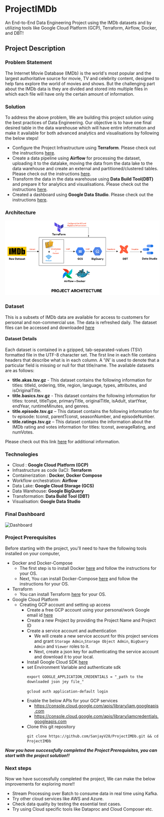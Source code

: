 # ProjectIMDb
An End-to-End Data Engineering Project using the IMDb datasets and by utilizing tools like Google Cloud Platform (GCP), Terraform, Airflow, Docker, and DBT!

## Project Description

### Problem Statement

The Internet Movie Database (IMDb) is the world's most popular and the largest authoritative source for movie, TV and celebrity content, designed to help fans explore the world of movies and shows. But the challenging part about the IMDb data is they are divided and stored into multiple files in which each file will have only the certain amount of information.

### Solution

To address the above problem, We are building this project solution using the best practices of Data Engineering. Our objective is to have one final desired table in the data warehouse which will have entire information and make it available for both advanced analytics and visualisations by following the below steps!

- Configure the Project Infrastructure using **Terraform**. Please check out the instructions [here](https://github.com/SanjayV28/ProjectIMDb/blob/74b124e6053cc58b4b22fc36df9c0c6198ae7ae7/terraform/readme.md).
- Create a data pipeline using **Airflow** for processing the dataset, uploading it to the datalake, moving the data from the data lake to the data warehouse and create an external and partitioned/clustered tables. Please check out the instructions [here](https://github.com/SanjayV28/ProjectIMDb/blob/74b124e6053cc58b4b22fc36df9c0c6198ae7ae7/airflow/readme.md).
- Transform the data in the data warehouse using **Data Build Tool(DBT)** and prepare it for analytics and visualisations. Please check out the instructions [here](https://github.com/SanjayV28/ProjectIMDb/blob/74b124e6053cc58b4b22fc36df9c0c6198ae7ae7/dbt/readme.md).
- Created a dashboard using **Google Data Studio**. Please check out the instructions [here](https://github.com/SanjayV28/ProjectIMDb/blob/74b124e6053cc58b4b22fc36df9c0c6198ae7ae7/datastudio/readme.md).

### Architecture
![ProjectArchitecture](/images/ProjectArchitecture.png)

### Dataset
This is a subsets of IMDb data are available for access to customers for personal and non-commercial use. The data is refreshed daily. The dataset files can be accessed and downloaded [here](https://datasets.imdbws.com/.)

#### Dataset Details
Each dataset is contained in a gzipped, tab-separated-values (TSV) formatted file in the UTF-8 character set. The first line in each file contains headers that describe what is in each column. A ‘\N’ is used to denote that a particular field is missing or null for that title/name. The available datasets are as follows:

- **title.akas.tsv.gz** - This dataset contains the following information for titles: titleId, ordering, title, region, language, types, attributes, and isOriginalTitle.
- **title.basics.tsv.gz** - This dataset contains the following information for titles: tconst, titleType, primaryTitle, originalTitle, isAdult, startYear, endYear, runtimeMinutes, and genres.
- **title.episode.tsv.gz** – This dataset contains the following information for tv episode: tconst, parentTconst, seasonNumber, and episodeNumber.
- **title.ratings.tsv.gz** – This dataset contains the information about the IMDb rating and votes information for titles: tconst, averageRating, and numVotes.

Please check out this link [here](https://www.imdb.com/interfaces/) for additional information.

### Technologies
  - Cloud : **Google Cloud Platform (GCP)**
  - Infrastructure as code (IaC): **Terraform**
  - Containerization : **Docker, Docker Compose**
  - Workflow orchestration: **Airflow**
  - Data Lake: **Google Cloud Storage (GCS)**
  - Data Warehouse:  **Google BigQuery**
  - Transformation: **Data Build Tool (DBT)**
  - Visualisation: **Google Data Studio**

### Final Dashboard

![Dashboard](https://github.com/SanjayV28/ProjectIMDb/blob/74b124e6053cc58b4b22fc36df9c0c6198ae7ae7/images/Dashboard.png)

### Project Prerequisites

Before starting with the project, you'll need to have the following tools installed on your computer,
 - Docker and Docker-Compose
   - The first step is to install Docker [here](https://docs.docker.com/get-docker/) and follow the instructions for your OS.
   - Next, You can install Docker-Compose [here](https://docs.docker.com/compose/install/) and follow the instructions for your OS.
 - Terraform
   - You can install Terraform [here](https://www.terraform.io/downloads) for your OS.
 - Google Cloud Platform
   - Creating GCP account and setting up access
     - Create a free GCP account using your personal/work Google email id [here](https://console.cloud.google.com/freetrial?_ga=2.76083285.1133969509.1649052192-261372602.1649052192&_gac=1.262941368.1649052192.EAIaIQobChMI0520t9359gIVkJlmAh0wSgm_EAAYASAAEgK5aPD_BwE)
     - Create a new Project by providing the Project Name and Project ID
     - Create a service account and authentication 
       - We will create a new service account for this project services and grant `Storage Admin`,`Storage Object Admin`, `BigQuery Admin` and `Viewer` roles to it.
       - Next, create a json key for authenticating the service account and download it to your local.
     - Install Google Cloud SDK [here](https://www.googleadservices.com/pagead/aclk?sa=L&ai=DChcSEwjimev04vn2AhUcmmYCHaYvBT4YABAAGgJzbQ&ohost=www.google.com&cid=CAASJeRojOrZ3NBL_Vi9AKUmGAT2SDAuRntj1A3D2SqX2_zmMWceeR0&sig=AOD64_3s-vO40cV94ShXol65zNfN7kytqA&q&adurl&ved=2ahUKEwiAw-T04vn2AhXAlNgFHds5DjUQ0Qx6BAgCEAE)
     - set Environment Variable and authenticate sdk
       ```
       export GOOGLE_APPLICATION_CREDENTIALS = "_path to the downloaded json jey file_"
       
       gcloud auth application-default login
       ```
     - Enable the below APIs for your GCP services
       - https://console.cloud.google.com/apis/library/iam.googleapis.com
       - https://console.cloud.google.com/apis/library/iamcredentials.googleapis.com
     - Clone this git repository 
       ```
       git clone https://github.com/SanjayV28/ProjectIMDb.git && cd ProjectIMDb
       ```
     
**_Now you have successfully completed the Project Prerequisites, you can start with the project solution!!_**

### Next steps

Now we have successfully completed the project, We can make the below improvements for exploring more!!
- Stream Processing over Batch to consume data in real time using Kafka.
- Try other cloud services like AWS and Azure.
- Check data quality by testing the essential test cases.  
- Try using Cloud specific tools like Dataproc and Cloud Composer etc.

